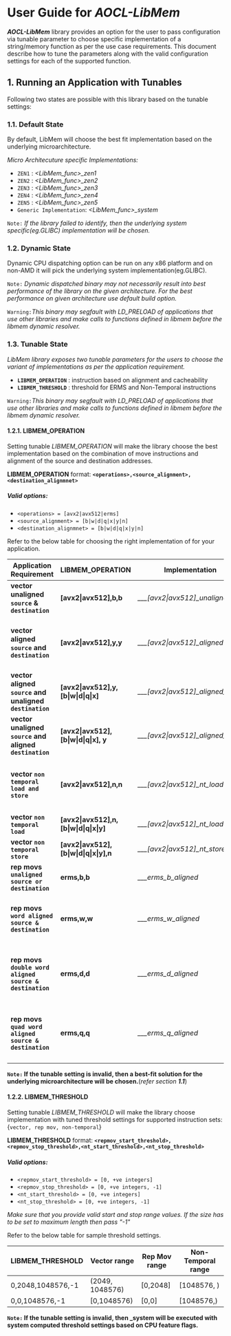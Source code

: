 # User Guide for _AOCL-LibMem_
**_AOCL-LibMem_** library provides an option for the user to pass configuration via
tunable parameter to choose specific implementation of a string/memory function
as per the use case requirements. This document describe how to tune the parameters
 along with the valid configuration settings for each of the supported function.

## 1. Running an Application with Tunables
Following two states are possible with this library based on the tunable settings:

### 1.1. Default State
By default, LibMem will choose the best fit implementation based on the underlying microarchitecture.

_Micro Architecuture specific Implementations:_
 * `ZEN1` : *<LibMem_func>_zen1*
 * `ZEN2` : *<LibMem_func>_zen2*
 * `ZEN3` : *<LibMem_func>_zen3*
 * `ZEN4` : *<LibMem_func>_zen4*
 * `ZEN5` : *<LibMem_func>_zen5*
 * `Generic Implementation`: *<LibMem_func>_system*

`Note:` _If the library failed to identify, then the underlying system specific(eg.GLIBC) implementation will be chosen._

### 1.2. Dynamic State
Dynamic CPU dispatching option can be run on any x86 platform and on non-AMD it will pick the underlying system implementation(eg.GLIBC).

`Note:` _Dynamic dispatched binary may not necessarily result into best performance of the library on the given architecture. For the best performance on given architecture use default build option._

`Warning:`_This binary may segfault with LD_PRELOAD of applications that use other libraries and make calls to functions defined in libmem before the libmem dynamic resolver._
### 1.3. Tunable State
*LibMem library exposes two tunable parameters for the users to choose
the variant of implementations as per the application requirement.*
 * **`LIBMEM_OPERATION`** : instruction based on alignment and cacheability
 * **`LIBMEM_THRESHOLD`** : threshold for ERMS and Non-Temporal instructions

`Warning:`_This binary may segfault with LD_PRELOAD of applications that use other libraries and make calls to functions defined in libmem before the libmem dynamic resolver._

#### 1.2.1. LIBMEM_OPERATION
Setting tunable _LIBMEM_OPERATION_ will make the library choose
the best implementation based on the combination of move instructions and
alignment of the source and destination addresses.

 **LIBMEM_OPERATION** format:
    **`<operations>,<source_alignment>,<destination_alignmnet>`**

 ##### Valid options:
 * `<operations> = [avx2|avx512|erms]`
 * `<source_alignment> = [b|w|d|q|x|y|n]`
 * `<destination_alignmnet> = [b|w|d|q|x|y|n]`

Refer to the below table for choosing the right implementation of <func> for your application.

Application Requirement | LIBMEM_OPERATION | Implementation | Instructions |Side effects
------------------------|------------------|----------------|--------------|------------
**vector unaligned `source` & `destination`**|**[avx2\|avx512],b,b**|*__<func>_[avx2\|avx512]_unaligned*| Load:VMOVDQU; Store:VMOVDQU| None
**vector aligned `source` and `destination`**|**[avx2\|avx512],y,y**|*__<func>_[avx2\|avx512]_aligned*| Load:VMOVDQA; Store:VMOVDQA| _**unaligned source &/ destination** address will lead to_ **_`CRASH`_**.
**vector aligned `source` and unaligned `destination`**|**[avx2\|avx512],y,[b\|w\|d\|q\|x]**|*__<func>_[avx2\|avx512]_aligned_load*| Load:VMOVDQA; Store:VMOVDQU| None.
**vector unaligned `source` and aligned `destination`**|**[avx2\|avx512],[b\|w\|d\|q\|x], y**|*__<func>_[avx2\|avx512]_aligned_store*| Load:VMOVDQU; Store:VMOVDQA| None.
**vector `non temporal load and store`**|**[avx2\|avx512],n,n**|*__<func>_[avx2\|avx512]_nt_load*| Load:VMOVNTDQA; Store:VMOVNTDQ| _**unaligned source & destination** address will lead to_ **_`CRASH`_**.
**vector `non temporal load`**|**[avx2\|avx512],n,[b\|w\|d\|q\|x\|y]**|*__<func>_[avx2\|avx512]_nt_load*| Load:VMOVNTDQA; Store:VMOVDQU| None.
**vector `non temporal store`**|**[avx2\|avx512],[b\|w\|d\|q\|x\|y],n**|*__<func>_[avx2\|avx512]_nt_store*| Load:VMOVDQU; Store:VMOVNTDQ| None.
**rep movs `unaligned source or destination`**|**erms,b,b**|*__<func>_erms_b_aligned*| REP MOVSB | None
**rep movs `word aligned source & destination`**|**erms,w,w**|*__<func>_erms_w_aligned*| REP MOVSW | **`Data Coruption or Crash`** if length is not multiple of WORD.
**rep movs `double word aligned source & destination`**|**erms,d,d**|*__<func>_erms_d_aligned*| REP MOVSD | **`Data Coruption or Crash`** if length is not multiple of DOUBLE WORD.
**rep movs `quad word aligned source & destination`**|**erms,q,q**|*__<func>_erms_q_aligned*| REP MOVSQ | **`Data Coruption or Crash`** if length is not multiple of QUAD WORD.


**`Note:` If the tunable setting is invalid, then a best-fit solution for the underlying microarchitecture will be chosen.**(_refer section **1.1**_)

#### 1.2.2. LIBMEM_THRESHOLD
Setting tunable _LIBMEM_THRESHOLD_ will make the library choose implementation with tuned threshold settings for supported instruction sets:{`vector, rep mov, non-temporal`}

 **LIBMEM_THRESHOLD** format: **`<repmov_start_threshold>,<repmov_stop_threshold>,<nt_start_threshold>,<nt_stop_threshold>`**

 ##### Valid options:
 * `<repmov_start_threshold> = [0, +ve integers]`
 * `<repmov_stop_threshold> = [0, +ve integers, -1]`
 * `<nt_start_threshold> = [0, +ve integers]`
 * `<nt_stop_threshold> = [0, +ve integers, -1]`

 *Make sure that you provide valid start and stop range values.*
 *If the size has to be set to maximum length then pass "-1"*

Refer to the below table for sample threshold settings.

LIBMEM_THRESHOLD|Vector range|Rep Mov range|Non-Temporal range
----------------|------------|-------------|------------------
0,2048,1048576,-1|(2049, 1048576)|[0,2048]|[1048576, <max value of unsigned long long>)
0,0,1048576,-1|[0,1048576)|[0,0]|[1048576,<max value of unsigned long long>)

**`Note:` If the tunable setting is invalid, then <func>_system will be executed with system computed threshold settings based on CPU feature flags.**
